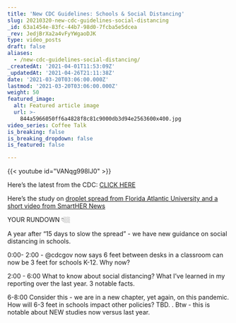 ```yaml
---
title: 'New CDC Guidelines: Schools & Social Distancing'
slug: 20210320-new-cdc-guidelines-social-distancing
_id: 63a1454e-83fc-44b7-98d0-7fcba5e5dcea
_rev: JedjBrXa2a4vFyYWgaoDJK
type: video_posts
draft: false
aliases:
  - /new-cdc-guidelines-social-distancing/
_createdAt: '2021-04-01T11:53:09Z'
_updatedAt: '2021-04-26T21:11:38Z'
date: '2021-03-20T03:06:00.000Z'
lastmod: '2021-03-20T03:06:00.000Z'
weight: 50
featured_image:
  alt: Featured article image
  url: >-
    844a5966050ff6a4828f8c81c9000db3d94e2563600x400.jpg
video_series: Coffee Talk
is_breaking: false
is_breaking_dropdown: false
is_featured: false

---
```

{{< youtube id="VANqg998lJ0" >}}

Here’s the latest from the CDC: [CLICK HERE](https://www.cdc.gov/coronavirus/2019-ncov/community/schools-childcare/operation-strategy.html)

Here’s the study on [droplet spread from Florida Atlantic University and a short video from SmartHER News](https://smarthernews.com/article/simulating-covid-19-spread-is-this-what-a-covid-cough-looks-like/)



YOUR RUNDOWN 👇🏼 

A year after “15 days to slow the spread” - we have new guidance on social distancing in schools. 

0:00- 2:00 - @cdcgov now says 6 feet between desks in a classroom can now be 3 feet for schools K-12. Why now? 

2:00 - 6:00 What to know about social distancing? What I’ve learned in my reporting over the last year. 3 notable facts. 

6-8:00 Consider this - we are in a new chapter, yet again, on this pandemic. How will 6-3 feet in schools impact other policies? TBD. . Btw - this is notable about NEW studies now versus last year.